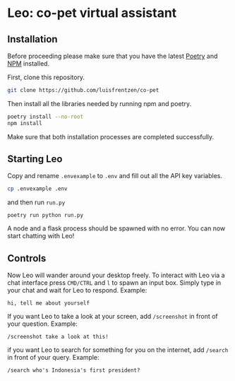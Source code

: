 # Leo: co-pet virtual assistant

## Installation

Before proceeding please make sure that you have the latest [Poetry](https://python-poetry.org/) and [NPM](https://www.npmjs.com/) installed.

First, clone this repository.
```sh
git clone https://github.com/luisfrentzen/co-pet
```

Then install all the libraries needed by running npm and poetry.
```sh
poetry install --no-root
npm install
```
Make sure that both installation processes are completed successfully.

## Starting Leo

Copy and rename `.envexample` to `.env` and fill out all the API key variables.

```sh
cp .envexample .env
```

and then run `run.py`

```
poetry run python run.py
```

A node and a flask process should be spawned with no error. You can now start chatting with Leo!

## Controls

Now Leo will wander around your desktop freely. To interact with Leo via a chat interface press `CMD/CTRL` and `l` to spawn an input box. Simply type in your chat and wait for Leo to respond. Example:
```
hi, tell me about yourself
```

If you want Leo to take a look at your screen, add `/screenshot` in front of your question. Example:
```
/screenshot take a look at this!
```

if you want Leo to search for something for you on the internet, add `/search` in front of your query. Example:
```
/search who's Indonesia's first president?
```
